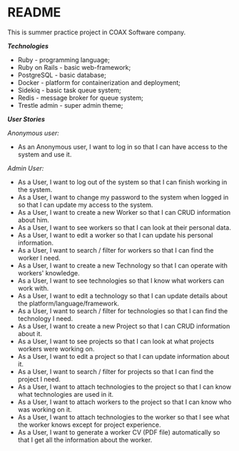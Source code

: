 # README

This is summer practice project in COAX Software company.

**_Technologies_**
* Ruby - programming language;
* Ruby on Rails - basic web-framework;
* PostgreSQL - basic database;
* Docker - platform for containerization and deployment;
* Sidekiq - basic task queue system;
* Redis - message broker for queue system;
* Trestle admin - super admin theme;


**_User Stories_**

*Anonymous user:*
* As an Anonymous user, I want to log in so that I can have access to the system and use it.

*Admin User:*
* As a User, I want to log out of the system so that I can finish working in the system.
* As a User, I want to change my password to the system when logged in so that I can update my access to the system.
* As a User, I want to create a new Worker so that I can CRUD information about him.
* As a User, I want to see workers so that I can look at their personal data.
* As a User, I want to edit a worker so that I can update his personal information.
* As a User, I want to search / filter for workers so that I can find the worker I need.
* As a User, I want to create a new Technology so that I can operate with workers' knowledge.
* As a User, I want to see technologies so that I know what workers can work with.
* As a User, I want to edit a technology so that I can update details about the platform/language/framework.
* As a User, I want to search / filter for technologies so that I can find the technology I need.
* As a User, I want to create a new Project so that I can CRUD information about it.
* As a User, I want to see projects so that I can look at what projects workers were working on.
* As a User, I want to edit a project so that I can update information about it.
* As a User, I want to search / filter for projects so that I can find the project I need.
* As a User, I want to attach technologies to the project so that I can know what technologies are used in it.
* As a User, I want to attach workers to the project so that I can know who was working on it.
* As a User, I want to attach technologies to the worker so that I see what the worker knows except for project experience.
* As a User, I want to generate a worker CV (PDF file) automatically so that I get all the information about the worker.

